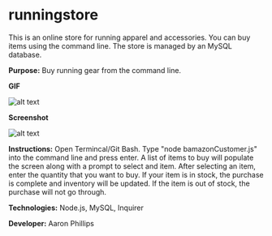 # runningstore
This is an online store for running apparel and accessories.  You can buy items using the command line.  The store is managed by an MySQL database.

**Purpose:**
Buy running gear from the command line.

**GIF**

![alt text](https://media.giphy.com/media/ZCkoJDOLrAcJZn2VPS/giphy.gif)

**Screenshot**

![alt text](https://i.imgur.com/e36H2dZ.jpg)

**Instructions:** 
Open Termincal/Git Bash.  Type "node bamazonCustomer.js" into the command line and press enter.  A list of items to buy will populate the screen along with a prompt to select and item.  After selecting an item, enter the quantity that you want to buy.  If your item is in stock, the purchase is complete and inventory will be updated.  If the item is out of stock, the purchase will not go through.  

**Technologies:** 
Node.js, MySQL, Inquirer

**Developer:** 
Aaron Phillips
